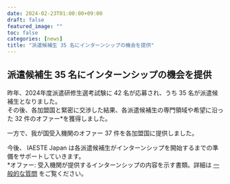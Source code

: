 ```yaml
---
date: 2024-02-23T01:00:00+09:00
draft: false
featured_image: ""
toc: false
categories: [news]
title: "派遣候補生 35 名にインターンシップの機会を提供"
---
```


## 派遣候補生 35 名にインターンシップの機会を提供

昨年、2024年度派遣研修生選考試験に 42 名が応募され、うち 35 名が派遣候補生となりました。<br>
その後、各加盟国と緊密に交渉した結果、各派遣候補生の専門領域や希望に沿った 32 件のオファー*を獲得しました。

一方で、我が国受入機関のオファー 37 件を各加盟国に提供しました。

今後、 IAESTE Japan は各派遣候補生がインターンシップを開始するまでの準備をサポートしていきます。<br>
*オファー: 受入機関が提供するインターンシップの内容を示す書類。詳細は [一般的な質問](../faqs/general-questions.md) をご覧ください。
